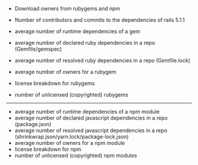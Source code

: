 - Download owners from rubygems and npm

- Number of contributors and commits to the dependencies of rails 5.1.1

- average number of runtime dependencies of a gem
- average number of declared ruby dependencies in a repo (Gemfile/gemspec)
- average number of resolved ruby dependencies in a repo (Gemfile.lock)
- average number of owners for a rubygem
- license breakdown for rubygems
- number of unlicensed (copyrighted) rubygems

---

- average number of runtime dependencies of a npm module
- average number of declared javascript dependencies in a repo (package.json)
- average number of resolved javascript dependencies in a repo (shrinkwrap.json/yarn.lock/package-lock.json)
- average number of owners for a npm module
- license breakdown for npm
- number of unlicensed (copyrighted) npm modules
